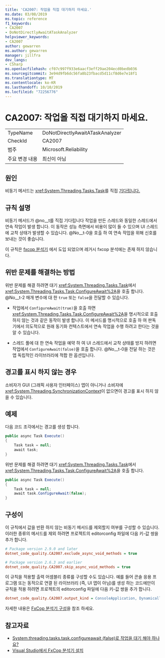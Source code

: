 ```yaml
---
title: 'CA2007: 작업을 직접 대기하지 마세요.'
ms.date: 03/08/2019
ms.topic: reference
f1_keywords:
- CA2007
- DoNotDirectlyAwaitATaskAnalyzer
helpviewer_keywords:
- CA2007
author: gewarren
ms.author: gewarren
manager: jillfra
dev_langs:
- CSharp
ms.openlocfilehash: cf07c997f933e6aacf3eff29ae204ecd0bedb036
ms.sourcegitcommit: 3e94d9fb6dc56fa8b23fbacd5d11cf8d6e7e18f1
ms.translationtype: MT
ms.contentlocale: ko-KR
ms.lasthandoff: 10/10/2019
ms.locfileid: "72256776"
---
```

# <a name="ca2007-do-not-directly-await-a-task"></a>CA2007: 작업을 직접 대기하지 마세요.

|||
|-|-|
|TypeName|DoNotDirectlyAwaitATaskAnalyzer|
|CheckId|CA2007|
|범주|Microsoft.Reliability|
|주요 변경 내용|최신이 아님|

## <a name="cause"></a>원인

비동기 메서드는 <xref:System.Threading.Tasks.Task>를 직접 [기다립니다.](/dotnet/csharp/language-reference/keywords/await)

## <a name="rule-description"></a>규칙 설명

비동기 메서드가 @no__t를 직접 기다립니다 작업을 만든 스레드와 동일한 스레드에서 연속 작업이 발생 합니다. 이 동작은 성능 측면에서 비용이 많이 들 수 있으며 UI 스레드에 교착 상태가 발생할 수 있습니다. @No__t-0을 호출 하 여 연속 작업을 위해 신호를 보내는 것이 좋습니다.

이 규칙은 [fxcop 분석기](install-fxcop-analyzers.md) 에서 도입 되었으며 레거시 fxcop 분석에는 존재 하지 않습니다.

## <a name="how-to-fix-violations"></a>위반 문제를 해결하는 방법

위반 문제를 해결 하려면 대기 <xref:System.Threading.Tasks.Task>에서 <xref:System.Threading.Tasks.Task.ConfigureAwait%2A>을 호출 합니다. @No__t-2 매개 변수에 대 한 `true` 또는 `false`을 전달할 수 있습니다.

- 작업에서 `ConfigureAwait(true)`을 호출 하면 <xref:System.Threading.Tasks.Task.ConfigureAwait%2A>을 명시적으로 호출 하지 않는 것과 같은 동작이 발생 합니다. 이 메서드를 명시적으로 호출 하 여 판독기에서 의도적으로 원래 동기화 컨텍스트에서 연속 작업을 수행 하려고 한다는 것을 알 수 있습니다.

- 스레드 풀에 대 한 연속 작업을 예약 하 여 UI 스레드에서 교착 상태를 방지 하려면 작업에서 `ConfigureAwait(false)`을 호출 합니다. @No__t-0을 전달 하는 것은 앱 독립적인 라이브러리에 적합 한 옵션입니다.

## <a name="when-to-suppress-warnings"></a>경고를 표시 하지 않는 경우

소비자가 GUI (그래픽 사용자 인터페이스) 앱이 아니거나 소비자에 <xref:System.Threading.SynchronizationContext>이 없으면이 경고를 표시 하지 않을 수 있습니다.

## <a name="example"></a>예제

다음 코드 조각에서는 경고를 생성 합니다.

```csharp
public async Task Execute()
{
    Task task = null;
    await task;
}
```

위반 문제를 해결 하려면 대기 <xref:System.Threading.Tasks.Task>에서 <xref:System.Threading.Tasks.Task.ConfigureAwait%2A>을 호출 합니다.

```csharp
public async Task Execute()
{
    Task task = null;
    await task.ConfigureAwait(false);
}
```

## <a name="configurability"></a>구성이

이 규칙에서 값을 반환 하지 않는 비동기 메서드를 제외할지 여부를 구성할 수 있습니다. 이러한 종류의 메서드를 제외 하려면 프로젝트의 editorconfig 파일에 다음 키-값 쌍을 추가 합니다.

```ini
# Package version 2.9.0 and later
dotnet_code_quality.CA2007.exclude_async_void_methods = true

# Package version 2.6.3 and earlier
dotnet_code_quality.CA2007.skip_async_void_methods = true
```

이 규칙을 적용할 출력 어셈블리 종류를 구성할 수도 있습니다. 예를 들어 콘솔 응용 프로그램 또는 동적으로 연결 된 라이브러리 (즉, UI 앱이 아님)를 생성 하는 코드에만이 규칙을 적용 하려면 프로젝트의 editorconfig 파일에 다음 키-값 쌍을 추가 합니다.

```ini
dotnet_code_quality.CA2007.output_kind = ConsoleApplication, DynamicallyLinkedLibrary
```

자세한 내용은 [FxCop 분석기 구성](configure-fxcop-analyzers.md)을 참조 하세요.

## <a name="see-also"></a>참고자료

- [System.threading.tasks.task.configureawait (false)로 작업을 대기 해야 하나요?](https://github.com/Microsoft/vs-threading/blob/master/doc/cookbook_vs.md#should-i-await-a-task-with-configureawaitfalse)
- [Visual Studio에서 FxCop 분석기 설치](install-fxcop-analyzers.md)